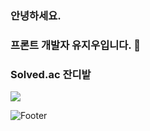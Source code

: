 ### 안녕하세요.
### 프론트 개발자 유지우입니다. 👋

### Solved.ac 잔디밭
<img src="http://mazandi.herokuapp.com/api?handle=yuziwoo&theme=cold"/>


![Footer](https://capsule-render.vercel.app/api?type=waving&color=default(#A1CFE8)&height=200&section=footer)
